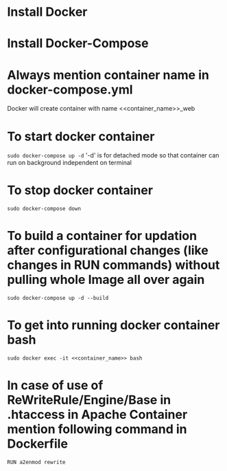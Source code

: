 # Install Docker

# Install Docker-Compose

# Always mention container name in docker-compose.yml

Docker will create container with name <<container_name>>_web

# To start docker container
`
sudo docker-compose up -d
`
'-d' is for detached mode so that container can run on background independent on terminal


# To stop docker container
`
sudo docker-compose down
`

# To build a container for updation after configurational changes (like changes in RUN commands) without pulling whole Image all over again
`
sudo docker-compose up -d --build
`

# To get into running docker container bash
`
sudo docker exec -it <<container_name>> bash
`

# In case of use of ReWriteRule/Engine/Base in .htaccess in Apache Container mention following command in Dockerfile
`
RUN a2enmod rewrite
`